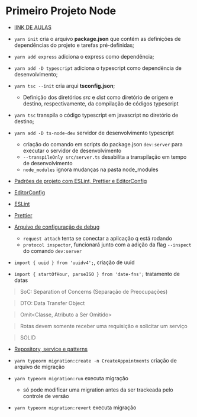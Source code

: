 # Primeiro Projeto Node

- [lINK DE AULAS](https://app.rocketseat.com.br/node/nivel-02/)

- `yarn init` cria o arquivo **package.json** que contém as definições de dependências do projeto e tarefas pré-definidas;
- `yarn add express` adiciona o express como dependência;
- `yarn add -D typescript` adiciona o typescript como dependência de desenvolvimento;
- `yarn tsc --init` cria arqui **tsconfig.json**;

  - Definição dos diretórios _src_ e _dist_ como diretório de origem e destino, respectivamente, da compilação de códigos typescript

- `yarn tsc` transpila o código typescript em javascript no diretório de destino;
- `yarn add -D ts-node-dev` servidor de desenvolvimento typescript

  - criação do comando em scripts do package.json `dev:server` para executar o servidor de desenvolvimento
  - `--transpileOnly src/server.ts` desabilita a transpilação em tempo de desenvolvimento
  - `node_modules` ignora mudanças na pasta node_modules

- [Padrões de projeto com ESLint, Prettier e EditorConfig](https://www.notion.so/Padr-es-de-projeto-com-ESLint-Prettier-e-EditorConfig-0b57b47a24724c859c0cf226aa0cc3a7)
- [EditorConfig](https://www.notion.so/EditorConfig-5f494ae4b47248c1b16681ff74d6766c)
- [ESLint](https://www.notion.so/ESLint-7e455a7ac78b424892329ee064feaf99)
- [Prettier](https://www.notion.so/Prettier-e2c6a3ec188c4cce8890a3e16a0d6425)

- [Arquivo de configuração de debug](.vscode\launch.json)

  - `request attach` tenta se conectar a aplicação q está rodando
  - `protocol inspector`, funcionará junto com a adição da flag `--inspect` do comando `dev:server`

- `import { uuid } from 'uuidv4';`, criação de uuid
- `import { startOfHour, parseISO } from 'date-fns';` tratamento de datas

> SoC: Separation of Concerns (Separação de Preocupações)

> DTO: Data Transfer Object

> Omit<Classe, Atributo a Ser Omitido>

> Rotas devem somente receber uma requisição e solicitar um serviço

> SOLID

- [Repository, service e patterns](https://www.notion.so/Repository-service-e-patterns-82419cceb11c4c4fbbc055ade7fb1ac5)

- `yarn typeorm migration:create -n CreateAppointments` criação de arquivo de migração
- `yarn typeorm migration:run` executa migração
  - só pode modificar uma migration antes da ser trackeada pelo controle de versão
- `yarn typeorm migration:revert` executa migração
